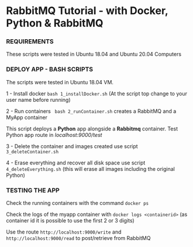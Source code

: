 # RabbitMQ Tutorial - with Docker, Python & RabbitMQ #


### REQUIREMENTS ###

These scripts were tested in Ubuntu 18.04 and Ubuntu 20.04 Computers


### DEPLOY APP - BASH SCRIPTS ###

The scripts were tested in Ubuntu 18.04 VM. 

1 - Install docker  ```bash 1_installDocker.sh``` (At the script top change to your user name before running)

2 - Run containers ``` bash 2_runContainer.sh``` creates a RabbitMQ and a MyApp container

This script deploys a **Python** app alongside a **Rabbitmq** container. Test Python app route in *localhost:9000/test*

3 - Delete the container and images created use script ```3_deleteContainer.sh```

4 - Erase everything and recover all disk space use script ```4_deleteEverything.sh``` (this will erase all images including the original Python)


### TESTING THE APP ###

Check the running containers with the command ```docker ps```

Check the logs of the myapp container with ```docker logs <containerid>``` (as container id it is possible to use the first 2 or 3 digits)

Use the route ```http://localhost:9000/write``` and ```http://localhost:9000/read``` to post/retrieve from RabbitMQ



